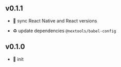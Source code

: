 ## v0.1.1

* 🐞 sync React Native and React versions

* ♻️ update dependencies `@nextools/babel-config`

## v0.1.0

* 🐣 init
